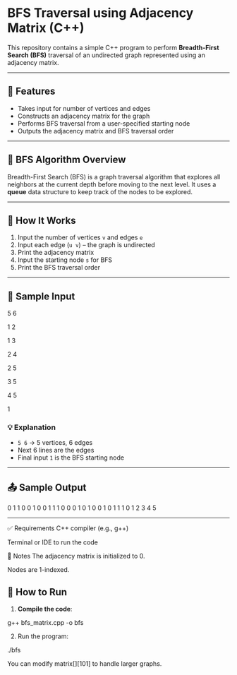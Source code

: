 # BFS Traversal using Adjacency Matrix (C++)

This repository contains a simple C++ program to perform **Breadth-First Search (BFS)** traversal of an undirected graph represented using an adjacency matrix.

---

## 📌 Features

- Takes input for number of vertices and edges
- Constructs an adjacency matrix for the graph
- Performs BFS traversal from a user-specified starting node
- Outputs the adjacency matrix and BFS traversal order

---

## 🧠 BFS Algorithm Overview

Breadth-First Search (BFS) is a graph traversal algorithm that explores all neighbors at the current depth before moving to the next level. It uses a **queue** data structure to keep track of the nodes to be explored.

---

## 🔧 How It Works

1. Input the number of vertices `v` and edges `e`
2. Input each edge (`u v`) – the graph is undirected
3. Print the adjacency matrix
4. Input the starting node `s` for BFS
5. Print the BFS traversal order

---

## 🧪 Sample Input

5 6

1 2

1 3

2 4

2 5

3 5

4 5

1


### 💡 Explanation

- `5 6` → 5 vertices, 6 edges
- Next 6 lines are the edges
- Final input `1` is the BFS starting node

---

## 📤 Sample Output

0 1 1 0 0
1 0 0 1 1
1 0 0 0 1
0 1 0 0 1
0 1 1 1 0
1 2 3 4 5


---

✅ Requirements
C++ compiler (e.g., g++)

Terminal or IDE to run the code

📝 Notes
The adjacency matrix is initialized to 0.

Nodes are 1-indexed.


## 🚀 How to Run

1. **Compile the code**:

g++ bfs_matrix.cpp -o bfs

2. Run the program:

./bfs


You can modify matrix[][101] to handle larger graphs.




